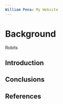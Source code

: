 ```yaml
---
William Pena: My Website
---
```


# Background

Robits

## Introduction

## Conclusions

## References
